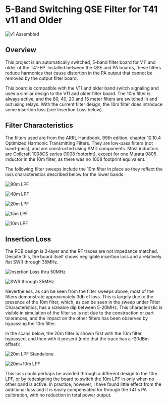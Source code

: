 # 5-Band Switching QSE Filter for T41 v11 and Older
![v1 Assembled](Images/V1_Assembled.jpg)

## Overview
This project is an automatically switched, 5-band filter board for V11 and older of the T41-EP.  Installed between the QSE and PA boards, these filters reduce harmonics that cause distortion in the PA output that cannot be removed by the output filter board.

This board is compatible with the V11 and older band switch signaling and uses a similar design to the V11 and older filter board.  The 10m filter is always active, and the 80, 40, 20 and 15 meter filters are switched in and out using relays.  With the current filter design, the 10m filter does introduce some insertion loss (see Insertion Loss below).

## Filter Characteristics
The filters used are from the ARRL Handbook, 99th edition, chapter 10.10.4 Optimized Harmonic Transmitting Filters.  They are low-pass filters (not band-pass), and are constructed using SMD components.  Most inductors are Coilcraft 1008CS series (1008 footprint), except for one Murata 0805 inductor in the 10m filter, as there was no 1008 footprint equivalent.

The following filter sweeps include the 10m filter in place so they reflect the loss characteristics described below for the lower bands.

![80m LPF](Images/80m_LPF.png)

![40m LPF](Images/40m_LPF.png)

![20m LPF](Images/20m_LPF.png)

![15m LPF](Images/15m_LPF.png)

![10m LPF](Images/10m_LPF.png)

## Insertion Loss
The PCB design is 2-layer and the RF traces are not impedance matched.  Despite this, the board itself shows negligible insertion loss and a relatively flat SWR through 35MHz.

![Insertion Loss thru 50MHz](Images/PCB_Insertion_Loss.png)

![SWR through 35MHz](Images/PCB_SWR.png)

Nevertheless, as can be seen from the filter sweeps above, most of the filters demonstrate approximately 3db of loss.  This is largely due to the presence of the 10m filter, which, as can be seen in the sweep under Filter Characteristics, has a sizeable dip between 5-20MHz.  This characteristic is visible in simulation of the filter so is not due to the construction or part tolerances, and the impact on the other filters has been observed by bypassing the 10m filter.

In the scans below, the 20m filter is shown first with the 10m filter bypassed, and then with it present (note that the trace has a -20dBm offset):

![20m LPF Standalone](Images/20m_LPF_Standalone.png)

![20m+10m LPF](Images/20m_10m_LPF.png)

This loss could perhaps be avoided through a different design to the 10m LPF, or by redesigning the board to switch the 10m LPF in only when no other band is active.  In practice, however, I have found little effect from the additional loss and it is easily compensated for through the T41's PA calibration, with no reduction in total power output.
